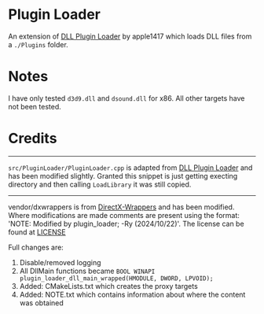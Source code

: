 # Plugin Loader

An extension of [DLL Plugin Loader](https://github.com/bl-sdk/pluginloader) by apple1417 which
loads DLL files from a `./Plugins` folder.

# Notes

I have only tested `d3d9.dll` and `dsound.dll` for x86. All other targets have not been tested.

# Credits

- - -

`src/PluginLoader/PluginLoader.cpp` is adapted from [DLL Plugin Loader](https://github.com/bl-sdk/pluginloader)
and has been modified slightly. Granted this snippet is just getting execting directory and then
calling `LoadLibrary` it was still copied.

- - -

vendor/dxwrappers is from [DirectX-Wrappers](https://github.com/elishacloud/DirectX-Wrappers)
and has been modified. Where modifications are made comments are present using the format:
'NOTE: Modified by plugin_loader; -Ry (2024/10/22)'. The license can be found at
[LICENSE](./vendor/dxwrapper/License.txt)

Full changes are:

1. Disable/removed logging
2. All DllMain functions became `BOOL WINAPI plugin_loader_dll_main_wrapped(HMODULE, DWORD, LPVOID);`
3. Added: CMakeLists.txt which creates the proxy targets
4. Added: NOTE.txt which contains information about where the content was obtained